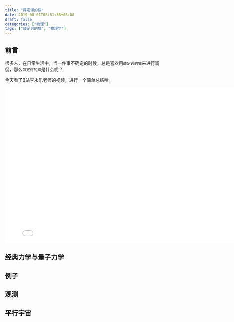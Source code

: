 ```yaml
---
title: "薛定谔的猫"
date: 2019-08-01T08:51:55+08:00
draft: false
categories: ["物理"]
tags: ["薛定谔的猫", "物理学"]
---
```


## 前言

很多人，在日常生活中，当一件事不确定的时候，总是喜欢用`薛定谔的猫`来进行调侃，那么`薛定谔的猫`是什么呢？

今天看了B站李永乐老师的视频，进行一个简单总结哈。

<iframe height=498 width=800 src="//player.bilibili.com/player.html?aid=25429880&cid=43226717&page=1" frameborder=0 allowfullscreen></iframe>

## 经典力学与量子力学

## 例子

## 观测

## 平行宇宙



